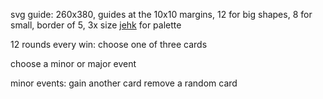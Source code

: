 svg guide: 260x380, guides at the 10x10 margins, 12 for big shapes, 8 for small, border of 5, 3x size
[jehk](https://lospec.com/palette-list/jehkoba64) for palette

12 rounds
every win: choose one of three cards

choose a minor or major event

minor events:
gain another card
remove a random card
